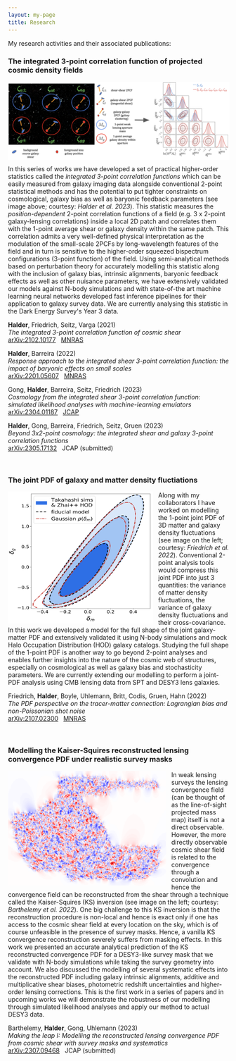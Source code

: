 ```yaml
---
layout: my-page
title: Research
---
```


My research activities and their associated publications:

### The integrated 3-point correlation function of projected cosmic density fields

<img src="images/6xi3PCFs_illustration_v4.png" alt="Integrated 3PCFs image" style="float:left; padding-bottom:12px" />

In this series of works we have developed a set of practical higher-order statistics called the *integrated 3-point correlation functions* which can be easily measured from galaxy imaging data alongside conventional 2-point statistical methods and has the potential to put tighter constraints on cosmological, galaxy bias as well as baryonic feedback parameters (see image above; courtesy: *Halder et al. 2023*). This statistic measures the *position-dependent* 2-point correlation functions of a field (e.g. 3 x 2-point galaxy-lensing correlations) inside a local 2D patch and correlates them with the 1-point average shear or galaxy density within the same patch. This correlation admits a very well-defined physical interpretation as the modulation of the small-scale 2PCFs by long-wavelength features of the field and in turn is sensitive to the higher-order squeezed bispectrum configurations (3-point function) of the field. Using semi-analytical methods based on perturbation theory for accurately modelling this statistic along with the inclusion of galaxy bias, intrinsic alignments, baryonic feedback effects as well as other nuisance parameters, we have extensively validated our models against N-body simulations and with state-of-the art machine learning neural networks developed fast inference pipelines for their application to galaxy survey data. We are currently analysing this statistic in the Dark Energy Survey's Year 3 data.

**Halder**, Friedrich, Seitz, Varga (2021)\
*The integrated 3-point correlation function of cosmic shear*\
[arXiv:2102.10177](https://arxiv.org/abs/2102.10177) &nbsp; [MNRAS](https://academic.oup.com/mnras/article-abstract/506/2/2780/6309317?redirectedFrom=fulltext)

**Halder**, Barreira (2022)\
*Response approach to the integrated shear 3-point correlation function: the impact of baryonic effects on small scales*\
[arXiv:2201.05607](https://arxiv.org/abs/2201.05607) &nbsp; [MNRAS](https://academic.oup.com/mnras/article-abstract/515/3/4639/6648837?redirectedFrom=fulltext&login=false)

Gong, **Halder**, Barreira, Seitz, Friedrich (2023)\
*Cosmology from the integrated shear 3-point correlation function: simulated likelihood analyses with machine-learning emulators*\
[arXiv:2304.01187](https://arxiv.org/abs/2304.01187) &nbsp; [JCAP](https://iopscience.iop.org/article/10.1088/1475-7516/2023/07/040)

**Halder**, Gong, Barreira, Friedrich, Seitz, Gruen (2023)\
*Beyond 3x2-point cosmology: the integrated shear and galaxy 3-point correlation functions*\
[arXiv:2305.17132](https://arxiv.org/abs/2305.17132) &nbsp; JCAP (submitted)

&nbsp;

### The joint PDF of galaxy and matter density fluctiations

<img align="left" width="330" height="300" src="images/jointPDF.png" alt="Joint PDF image" style="float:left; padding-right:12px" />

Along with my collaborators I have worked on modelling the 1-point joint PDF of 3D matter and galaxy density fluctuations (see image on the left; courtesy: *Friedrich et al. 2022*). Conventional 2-point analysis tools would compress this joint PDF into just 3 quantities: the variance of matter density fluctuations, the variance of galaxy density fluctuations and their cross-covariance. In this work we developed a model for the full shape of the joint galaxy-matter PDF and extensively validated it using N-body simulations and mock Halo Occupation Distribution (HOD) galaxy catalogs. Studying the full shape of the 1-point PDF is another way to go beyond 2-point analyses and enables further insights into the nature of the cosmic web of structures, especially on cosmological as well as galaxy bias and stochasticity parameters. We are currently extending our modelling to perform a joint-PDF analysis using CMB lensing data from SPT and DESY3 lens galaxies.

Friedrich, **Halder**, Boyle, Uhlemann, Britt, Codis, Gruen, Hahn (2022)\
*The PDF perspective on the tracer-matter connection: Lagrangian bias and non-Poissonian shot noise*\
[arXiv:2107.02300](https://arxiv.org/abs/2107.02300) &nbsp; [MNRAS](https://academic.oup.com/mnras/article/510/4/5069/6505138?login=true)

&nbsp;

### Modelling the Kaiser-Squires reconstructed lensing convergence PDF under realistic survey masks

<img align="left" width="360" height="260" src="images/convergenceKS_PDF.png" alt="Joint PDF image" style="float:left; padding-right:12px" />

In weak lensing surveys the lensing convergence field (can be thought of as the line-of-sight projected mass map) itself is not a direct observable. However, the more directly observable cosmic shear field is related to the convergence through a convolution and hence the convergence field can be reconstructed from the shear through a technique called the Kaiser-Squires (KS) inversion (see image on the left; courtesy: *Barthelemy et al. 2022*). One big challenge to this KS inversion is that the reconstruction procedure is non-local and hence is exact only if one has access to the cosmic shear field at every location on the sky, which is of course unfeasible in the presence of survey masks. Hence, a vanilla KS convergence reconstruction severely suffers from masking effects. In this work we presented an accurate analytical prediction of the KS reconstructed convergence PDF for a DESY3-like survey mask that we validate with N-body simulations while taking the survey geometry into account. We also discussed the modelling of several systematic effects into the reconstructed PDF including galaxy intrinsic alignments, additive and multiplicative shear biases, photometric redshift uncertainties and higher-order lensing corrections. This is the first work in a series of papers and in upcoming works we will demonstrate the robustness of our modelling through simulated likelihood analyses and apply our method to actual DESY3 data.

Barthelemy, **Halder**, Gong, Uhlemann (2023)\
*Making the leap I: Modelling the reconstructed lensing convergence PDF from cosmic shear with survey masks and systematics*\
[arXiv:2307.09468](https://arxiv.org/abs/2307.09468) &nbsp; JCAP (submitted)
